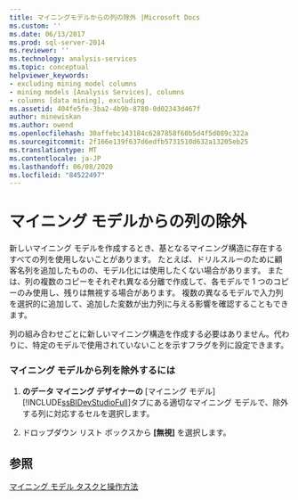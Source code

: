 ```yaml
---
title: マイニングモデルからの列の除外 |Microsoft Docs
ms.custom: ''
ms.date: 06/13/2017
ms.prod: sql-server-2014
ms.reviewer: ''
ms.technology: analysis-services
ms.topic: conceptual
helpviewer_keywords:
- excluding mining model columns
- mining models [Analysis Services], columns
- columns [data mining], excluding
ms.assetid: 404fe5fe-3ba2-4b9b-8780-0d02343d467f
author: minewiskan
ms.author: owend
ms.openlocfilehash: 30affebc143184c6287858f60b5d4f5d089c322a
ms.sourcegitcommit: 2f166e139f637d6edfb5731510d632a13205eb25
ms.translationtype: MT
ms.contentlocale: ja-JP
ms.lasthandoff: 06/08/2020
ms.locfileid: "84522497"
---
```

# <a name="exclude-a-column-from-a-mining-model"></a>マイニング モデルからの列の除外
  新しいマイニング モデルを作成するとき、基となるマイニング構造に存在するすべての列を使用しないことがあります。 たとえば、ドリルスルーのために顧客名列を追加したものの、モデル化には使用したくない場合があります。 または、列の複数のコピーをそれぞれ異なる分離で作成して、各モデルで 1 つのコピーのみ使用し、残りは無視する場合があります。 複数の異なるモデルで入力列を選択的に追加して、追加した変数が出力列に与える影響を確認することもできます。  
  
 列の組み合わせごとに新しいマイニング構造を作成する必要はありません。代わりに、特定のモデルで使用されていないことを示すフラグを列に設定できます。  
  
### <a name="to-exclude-a-column-from-a-mining-model"></a>マイニング モデルから列を除外するには  
  
1.  **のデータ マイニング デザイナーの** [マイニング モデル] [!INCLUDE[ssBIDevStudioFull](../../includes/ssbidevstudiofull-md.md)]タブにある適切なマイニング モデルで、除外する列に対応するセルを選択します。  
  
2.  ドロップダウン リスト ボックスから **[無視]** を選択します。  
  
## <a name="see-also"></a>参照  
 [マイニング モデル タスクと操作方法](mining-model-tasks-and-how-tos.md)  
  
  
